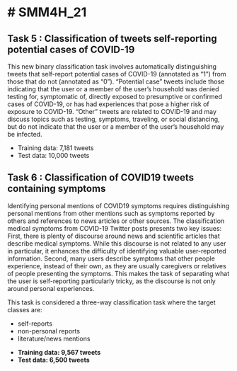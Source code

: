 <h1> # SMM4H_21 </h1>

<h2> Task 5 : Classification of tweets self-reporting potential cases of COVID-19 </h2> 

<p> This new binary classification task involves automatically distinguishing tweets that self-report potential cases of COVID-19 (annotated as “1”) from those that do not (annotated as “0”). “Potential case” tweets include those indicating that the user or a member of the user’s household was denied testing for, symptomatic of, directly exposed to presumptive or confirmed cases of COVID-19, or has had experiences that pose a higher risk of exposure to COVID-19. “Other” tweets are related to COVID-19 and may discuss topics such as testing, symptoms, traveling, or social distancing, but do not indicate that the user or a member of the user’s household may be infected. </p>

<ul>
<li> Training data: 7,181 tweets </li>
<li> Test data: 10,000 tweets </li>
</ul>

<h2> Task 6 : Classification of COVID19 tweets containing symptoms </h2>

Identifying personal mentions of COVID19 symptoms requires distinguishing personal mentions from other mentions such as symptoms reported by others and references to news articles or other sources. The classification medical symptoms from COVID-19 Twitter posts presents two key issues: First, there is plenty of discourse around news and scientific articles that describe medical symptoms. While this discourse is not related to any user in particular, it enhances the difficulty of identifying valuable user-reported information. Second, many users describe symptoms that other people experience, instead of their own, as they are usually caregivers or relatives of people presenting the symptoms. This makes the task of separating what the user is self-reporting particularly tricky, as the discourse is not only around personal experiences. 

<p> This task is considered a three-way classification task where the target classes are: </p>
<ul> 
  <li> self-reports </li>
  <li> non-personal reports </li>
  <li> literature/news mentions </li>
</ul>

<ul>
  <li> <b> Training data: 9,567 tweets </b> </li>
  <li> <b> Test data: 6,500 tweets </b> </li>
</ul>
